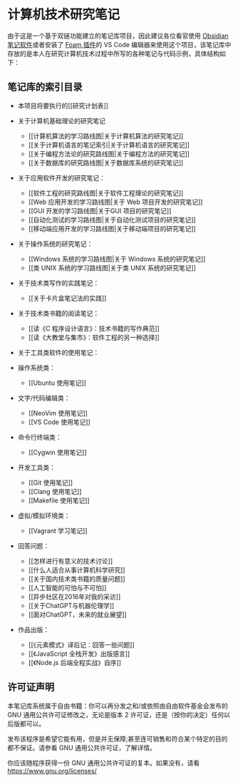 # 计算机技术研究笔记

由于这是一个基于双链功能建立的笔记库项目，因此建议各位看官使用 [Obsidian 笔记软件](https://obsidian.md/)或者安装了 [Foam 插件](https://foambubble.github.io/foam/)的 VS Code 编辑器来使用这个项目，该笔记库中存放的是本人在研究计算机技术过程中所写的各种笔记与代码示例，具体结构如下：

## 笔记库的索引目录

- 本项目将要执行的[[研究计划表]]

- 关于计算机基础理论的研究笔记
  - [[计算机算法的学习路线图|关于计算机算法的研究笔记]]
  - [[关于计算机语言的笔记索引|关于计算机语言的研究笔记]]
  - [[关于编程方法论的研究路线图|关于编程方法的研究笔记]]
  - [[关于数据库的研究路线图|关于数据库系统的研究笔记]]

- 关于应用软件开发的研究笔记：
  - [[软件工程的研究路线图|关于软件工程理论的研究笔记]]
  - [[Web 应用开发的学习路线图|关于 Web 项目开发的研究笔记]]
  - [[GUI 开发的学习路线图|关于GUI 项目的研究笔记]]
  - [[自动化测试的学习路线图|关于自动化测试项目的研究笔记]]
  - [[移动端应用开发的学习路线图|关于移动端项目的研究笔记]]

- 关于操作系统的研究笔记：
  - [[Windows 系统的学习路线图|关于 Windows 系统的研究笔记]]
  - [[类 UNIX 系统的学习路线图|关于类 UNIX 系统的研究笔记]]

- 关于技术类写作的实践笔记：
  - [[关于卡片盒笔记法的实践]]

- 关于技术类书籍的阅读笔记：
  - [[读《C 程序设计语言》：技术书籍的写作典范]]
  - [[读《大教堂与集市》：软件工程的另一种选择]]
  
 - 关于工具类软件的使用笔记：
  - 操作系统类：
    - [[Ubuntu 使用笔记]]
  - 文字/代码编辑类：
    - [[NeoVim 使用笔记]]
    - [[VS Code 使用笔记]]
  - 命令行终端类：
    - [[Cygwin 使用笔记]]
  - 开发工具类：
    - [[Git 使用笔记]]
    - [[Clang 使用笔记]]
    - [[Makefile 使用笔记]]
  - 虚拟/模拟环境类：
    - [[Vagrant 学习笔记]]

- 回答问题：
  - [[怎样进行有意义的技术讨论]]
  - [[什么人适合从事计算机科学研究]]
  - [[关于国内技术类书籍的质量问题]]
  - [[人工智能的可怕与不可怕]]
  - [[异步社区在2016年对我的采访]]
  - [[关于ChatGPT与机器伦理学]]
  - [[面对ChatGPT，未来的就业展望]]
- 作品出版：
  - [[《元素模式》译后记：回答一些问题]]
  - [[《JavaScript 全栈开发》出版感言]]
  - [[《Node.js 后端全程实战》自序]]

## 许可证声明

本笔记库系统属于自由书籍：你可以再分发之和/或依照由自由软件基金会发布的 GNU 通用公共许可证修改之，无论是版本 2 许可证，还是（按你的决定）任何以后版都可以。

发布该程序是希望它能有用，但是并无保障;甚至连可销售和符合某个特定的目的都不保证。请参看 GNU 通用公共许可证，了解详情。

你应该随程序获得一份 GNU 通用公共许可证的复本。如果没有，请看 <https://www.gnu.org/licenses/>
